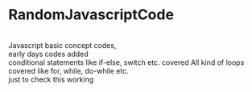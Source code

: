 # RandomJavascriptCode
<br/>
Javascript basic concept codes, <br/> early days codes added <br>
conditional statements like if-else, switch etc. covered
All kind of loops covered like for, while, do-while etc. <br>
just to check this working 
